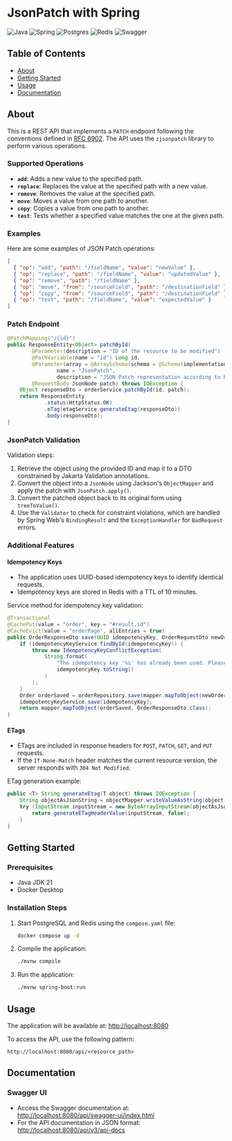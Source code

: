 # JsonPatch with Spring
![Java](https://img.shields.io/badge/java-%23ED8B00.svg?style=for-the-badge&logo=openjdk&logoColor=white) ![Spring](https://img.shields.io/badge/spring-%236DB33F.svg?style=for-the-badge&logo=spring&logoColor=white) ![Postgres](https://img.shields.io/badge/postgres-%23316192.svg?style=for-the-badge&logo=postgresql&logoColor=white) ![Redis](https://img.shields.io/badge/redis-%23DD0031.svg?style=for-the-badge&logo=redis&logoColor=white) ![Swagger](https://img.shields.io/badge/-Swagger-%23Clojure?style=for-the-badge&logo=swagger&logoColor=white)

## Table of Contents
- [About](#about)
- [Getting Started](#getting-started)
- [Usage](#usage)
- [Documentation](#documentation)

## About <a name="about"></a>

This is a REST API that implements a `PATCH` endpoint following the conventions defined in [RFC 6902](https://datatracker.ietf.org/doc/html/rfc6902). The API uses the `zjsonpatch` library to perform various operations.

### Supported Operations
- **`add`**: Adds a new value to the specified path.
- **`replace`**: Replaces the value at the specified path with a new value.
- **`remove`**: Removes the value at the specified path.
- **`move`**: Moves a value from one path to another.
- **`copy`**: Copies a value from one path to another.
- **`test`**: Tests whether a specified value matches the one at the given path.

### Examples
Here are some examples of JSON Patch operations:

```json
[
  { "op": "add", "path": "/fieldName", "value": "newValue" },
  { "op": "replace", "path": "/fieldName", "value": "updatedValue" },
  { "op": "remove", "path": "/fieldName" },
  { "op": "move", "from": "/sourceField", "path": "/destinationField" },
  { "op": "copy", "from": "/sourceField", "path": "/destinationField" },
  { "op": "test", "path": "/fieldName", "value": "expectedValue" }
]
```

### Patch Endpoint

```java
@PatchMapping("/{id}")
public ResponseEntity<Object> patchById(
        @Parameter(description = "ID of the resource to be modified") 
        @PathVariable(name = "id") Long id,
        @Parameter(array = @ArraySchema(schema = @Schema(implementation = JsonPatchSchema.class)),
                name = "JsonPatch",
                description = "JSON Patch representation according to RFC 6902 for partial modification.")
        @RequestBody JsonNode patch) throws IOException {
    Object responseDto = orderService.patchById(id, patch);
    return ResponseEntity
            .status(HttpStatus.OK)
            .eTag(etagService.generateEtag(responseDto))
            .body(responseDto);
}
```

### JsonPatch Validation
Validation steps:
1. Retrieve the object using the provided ID and map it to a DTO constrained by Jakarta Validation annotations.
2. Convert the object into a `JsonNode` using Jackson's `ObjectMapper` and apply the patch with `JsonPatch.apply()`.
3. Convert the patched object back to its original form using `treeToValue()`.
4. Use the `Validator` to check for constraint violations, which are handled by Spring Web's `BindingResult` and the `ExceptionHandler` for `BadRequest` errors.

### Additional Features

#### Idempotency Keys
- The application uses UUID-based idempotency keys to identify identical requests.
- Idempotency keys are stored in Redis with a TTL of 10 minutes.

Service method for idempotency key validation:
```java
@Transactional
@CachePut(value = "order", key = "#result.id")
@CacheEvict(value = "orderPage", allEntries = true)
public OrderResponseDto save(UUID idempotencyKey, OrderRequestDto newOrder) throws IdempotencyKeyConflictException {
    if (idempotencyKeyService.findById(idempotencyKey)) {
        throw new IdempotencyKeyConflictException(
            String.format(
                "The idempotency key '%s' has already been used. Please wait 10 minutes before reusing it.",
                idempotencyKey.toString()
            )
        );
    }
    Order orderSaved = orderRepository.save(mapper.mapToObject(newOrder, Order.class));
    idempotencyKeyService.save(idempotencyKey);
    return mapper.mapToObject(orderSaved, OrderResponseDto.class);
}
```

#### ETags
- ETags are included in response headers for `POST`, `PATCH`, `GET`, and `PUT` requests.
- If the `If-None-Match` header matches the current resource version, the server responds with `304 Not Modified`.

ETag generation example:
```java
public <T> String generateEtag(T object) throws IOException {
    String objectAsJsonString = objectMapper.writeValueAsString(object);
    try (InputStream inputStream = new ByteArrayInputStream(objectAsJsonString.getBytes())) {
        return generateETagHeaderValue(inputStream, false);
    }
}
```

## Getting Started <a name="getting-started"></a>

### Prerequisites
- Java JDK 21
- Docker Desktop

### Installation Steps
1. Start PostgreSQL and Redis using the `compose.yaml` file:
   ```bash
   docker compose up -d
   ```

2. Compile the application:
   ```bash
   ./mvnw compile
   ```

3. Run the application:
   ```bash
   ./mvnw spring-boot:run
   ```

## Usage <a name="usage"></a>

The application will be available at: [http://localhost:8080](http://localhost:8080)

To access the API, use the following pattern:
```plaintext
http://localhost:8080/api/<resource_path>
```

## Documentation <a name="documentation"></a>

### Swagger UI
- Access the Swagger documentation at: [http://localhost:8080/api/swagger-ui/index.html](http://localhost:8080/api/swagger-ui/index.html)
- For the API documentation in JSON format: [http://localhost:8080/api/v3/api-docs](http://localhost:8080/api/v3/api-docs)
